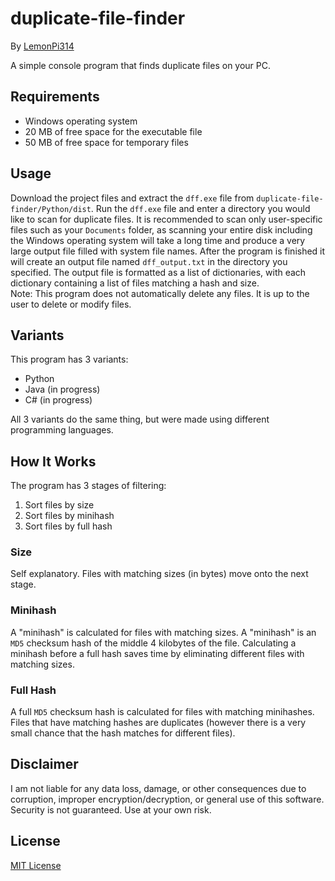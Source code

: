 # duplicate-file-finder
By [LemonPi314](https://github.com/LemonPi314)

A simple console program that finds duplicate files on your PC.
## Requirements
* Windows operating system
* 20 MB of free space for the executable file
* 50 MB of free space for temporary files
## Usage
Download the project files and extract the `dff.exe` file from `duplicate-file-finder/Python/dist`. Run the `dff.exe` file and enter a directory you would like to scan for duplicate files. It is recommended to scan only user-specific files such as your `Documents` folder, as scanning your entire disk including the Windows operating system will take a long time and produce a very large output file filled with system file names. After the program is finished it will create an output file named `dff_output.txt` in the directory you specified. The output file is formatted as a list of dictionaries, with each dictionary containing a list of files matching a hash and size.  
Note: This program does not automatically delete any files. It is up to the user to delete or modify files.
## Variants
This program has 3 variants:
* Python
* Java (in progress)
* C# (in progress)

All 3 variants do the same thing, but were made using different programming languages.
## How It Works
The program has 3 stages of filtering:  
1. Sort files by size
2. Sort files by minihash
3. Sort files by full hash
### Size
Self explanatory. Files with matching sizes (in bytes) move onto the next stage.
### Minihash
A "minihash" is calculated for files with matching sizes. A "minihash" is an `MD5` checksum hash of the middle 4 kilobytes of the file. Calculating a minihash before a full hash saves time by eliminating different files with matching sizes.
### Full Hash
A full `MD5` checksum hash is calculated for files with matching minihashes. Files that have matching hashes are duplicates (however there is a very small chance that the hash matches for different files).
## Disclaimer
I am not liable for any data loss, damage, or other consequences due to corruption, improper encryption/decryption, or general use of this software. Security is not guaranteed. Use at your own risk.
## License
[MIT License](https://choosealicense.com/licenses/mit/)